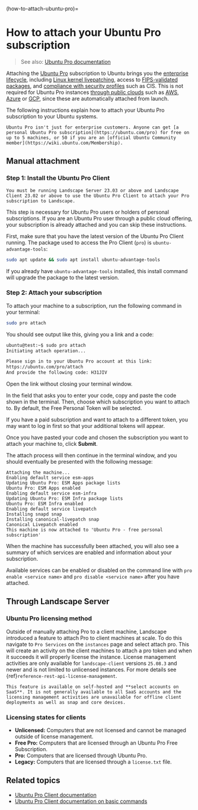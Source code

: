 (how-to-attach-ubuntu-pro)=
# How to attach your Ubuntu Pro subscription

> See also: [Ubuntu Pro documentation](https://documentation.ubuntu.com/pro/)

Attaching the [Ubuntu Pro](https://ubuntu.com/pro) subscription to Ubuntu brings you the [enterprise lifecycle](https://ubuntu.com/about/release-cycle), including [Linux kernel livepatching](https://ubuntu.com/security/livepatch), access to [FIPS-validated packages](https://ubuntu.com/security/fips), and [compliance with security profiles](https://ubuntu.com/security/certifications) such as CIS. This is not required for Ubuntu Pro instances [through public clouds](https://ubuntu.com/public-cloud) such as [AWS](https://ubuntu.com/aws/pro), [Azure](https://ubuntu.com/azure/pro) or [GCP](https://ubuntu.com/gcp/pro), since these are automatically attached from launch.

The following instructions explain how to attach your Ubuntu Pro subscription to your Ubuntu systems.

```{note}
Ubuntu Pro isn't just for enterprise customers. Anyone can get [a personal Ubuntu Pro subscription](https://ubuntu.com/pro) for free on up to 5 machines, or 50 if you are an [official Ubuntu Community member](https://wiki.ubuntu.com/Membership).
```

## Manual attachment

### Step 1: Install the Ubuntu Pro Client

```{note}
You must be running Landscape Server 23.03 or above and Landscape Client 23.02 or above to use the Ubuntu Pro Client to attach your Pro subscription to Landscape.
```

This step is necessary for Ubuntu Pro users or holders of personal subscriptions. If you are an Ubuntu Pro user through a public cloud offering, your subscription is already attached and you can skip these instructions.

First, make sure that you have the latest version of the Ubuntu Pro Client running. The package used to access the Pro Client (`pro`) is `ubuntu-advantage-tools`:

```bash
sudo apt update && sudo apt install ubuntu-advantage-tools
```

If you already have `ubuntu-advantage-tools` installed, this install command will upgrade the package to the latest version.

### Step 2: Attach your subscription

To attach your machine to a subscription, run the following command in your terminal:

```bash
sudo pro attach
```

You should see output like this, giving you a link and a code:

```bash
ubuntu@test:~$ sudo pro attach
Initiating attach operation...

Please sign in to your Ubuntu Pro account at this link:
https://ubuntu.com/pro/attach
And provide the following code: H31JIV
```

Open the link without closing your terminal window.

In the field that asks you to enter your code, copy and paste the code shown in the terminal. Then, choose which subscription you want to attach to. By default, the Free Personal Token will be selected.

If you have a paid subscription and want to attach to a different token, you may want to log in first so that your additional tokens will appear.

Once you have pasted your code and chosen the subscription you want to attach your machine to, click **Submit**.

The attach process will then continue in the terminal window, and you should eventually be presented with the following message:

```
Attaching the machine...
Enabling default service esm-apps
Updating Ubuntu Pro: ESM Apps package lists
Ubuntu Pro: ESM Apps enabled
Enabling default service esm-infra
Updating Ubuntu Pro: ESM Infra package lists
Ubuntu Pro: ESM Infra enabled
Enabling default service livepatch
Installing snapd snap
Installing canonical-livepatch snap
Canonical Livepatch enabled
This machine is now attached to 'Ubuntu Pro - free personal subscription'
```

When the machine has successfully been attached, you will also see a summary of which services are enabled and information about your subscription.

Available services can be enabled or disabled on the command line with `pro enable <service name>` and `pro disable <service name>` after you have attached.

## Through Landscape Server

### Ubuntu Pro licensing method

Outside of manually attaching Pro to a client machine, Landscape introduced a feature to attach Pro to client machines at scale. To do this navigate to `Pro Services` on the `instances` page and select attach pro. This will create an activity on the client machines to attach a pro token and when it succeeds it will properly license the instance. License management activities are only available for `landscape-client` versions `25.08.3` and newer and is not limited to unlicensed instances. For more details see {ref}`reference-rest-api-license-management`.

```{note}
This feature is available on self-hosted and **select accounts on SaaS**. It is not generally available to all SaaS accounts and the licensing management activities are unavailable for offline client deployments as well as snap and core devices.
```

### Licensing states for clients

- **Unlicensed:** Computers that are not licensed and cannot be managed outside of license management.
- **Free Pro:** Computers that are licensed through an Ubuntu Pro Free Subscription.
- **Pro:** Computers that are licensed through Ubuntu Pro.
- **Legacy:** Computers that are licensed through a `license.txt` file.

## Related topics

- [Ubuntu Pro Client documentation](https://canonical-ubuntu-pro-client.readthedocs-hosted.com/en/latest/)
- [Ubuntu Pro Client documentation on basic commands](https://canonical-ubuntu-pro-client.readthedocs-hosted.com/en/latest/tutorials/basic_commands.html)

